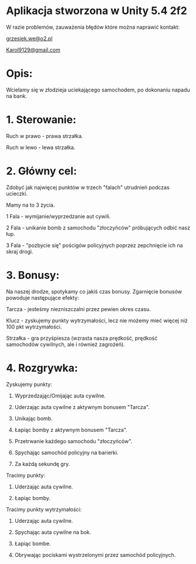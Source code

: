 # Aplikacja stworzona w  Unity 5.4 2f2

W razie problemów, zauważenia błędów które można naprawić kontakt:

grzesiek.we@o2.pl

Karol9129@gmail.com

# Opis:

Wcielamy się w złodzieja uciekającego samochodem, po dokonaniu napadu na bank.

# 1. Sterowanie:

Ruch w prawo - prawa strzałka.

Ruch w lewo - lewa strzałka.

# 2. Główny cel:
Zdobyć jak najwięcej punktów w trzech "falach" utrudnień podczas ucieczki.

Mamy na to 3 życia.

1 Fala - wymijanie/wyprzedzanie aut cywili.

2 Fala - unikanie bomb z samochodu "złoczyńców" próbujących odbić nasz łup.

3 Fala - "pozbycie się" pościgów policyjnych poprzez zepchnięcie ich na skraj drogi.

# 3. Bonusy:

Na naszej drodze, spotykamy co jakiś czas bonusy.
Zgarnięcie bonusów powoduje następujące efekty:

Tarcza - jesteśmy niezniszczalni przez pewien okres czasu.

Klucz - zyskujemy punkty wytrzymałości, lecz nie możemy mieć więcej niż 100 pkt wytrzymałości.

Strzałka - gra przyśpiesza (wzrasta nasza prędkość, prędkość samochodów cywilnych, ale i również zagrożeń).


# 4. Rozgrywka:

Zyskujemy punkty:

1. Wyprzedzając/Omijając auta cywilne.

2. Uderzając auta cywilne z aktywnym bonusem "Tarcza".

2. Unikając bomb.

3. Łapiąc bomby z aktywnym bonusem "Tarcza".

4. Przetrwanie każdego samochodu "złoczyńców".

5. Spychając samochód policyjny na barierki.

6. Za każdą sekundę gry.

Tracimy punkty:

1. Uderzając auta cywilne.

2. Łapiąc bomby.

Tracimy punkty wytrzymałości:

1. Uderzając auta cywilne.

2. Spychając auta cywilne na bok.

3. Łapiąc bombe. 

4. Obrywając pociskami wystrzelonymi przez samochód policyjnych.
